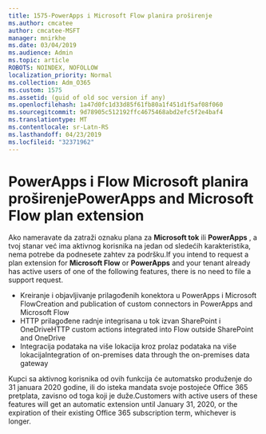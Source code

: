```yaml
---
title: 1575-PowerApps i Microsoft Flow planira proširenje
ms.author: cmcatee
author: cmcatee-MSFT
manager: mnirkhe
ms.date: 03/04/2019
ms.audience: Admin
ms.topic: article
ROBOTS: NOINDEX, NOFOLLOW
localization_priority: Normal
ms.collection: Adm_O365
ms.custom: 1575
ms.assetid: (guid of old soc version if any)
ms.openlocfilehash: 1a47d0fc1d33d85f61fb80a1f451d1f5af08f060
ms.sourcegitcommit: 9d78905c512192ffc4675468abd2efc5f2e4baf4
ms.translationtype: MT
ms.contentlocale: sr-Latn-RS
ms.lasthandoff: 04/23/2019
ms.locfileid: "32371962"
---
```

# <a name="powerapps-and-microsoft-flow-plan-extension"></a><span data-ttu-id="27c66-102">PowerApps i Flow Microsoft planira proširenje</span><span class="sxs-lookup"><span data-stu-id="27c66-102">PowerApps and Microsoft Flow plan extension</span></span>

<span data-ttu-id="27c66-103">Ako nameravate da zatraži oznaku plana za **Microsoft tok** ili **PowerApps** , a tvoj stanar već ima aktivnog korisnika na jedan od sledećih karakteristika, nema potrebe da podnesete zahtev za podršku.</span><span class="sxs-lookup"><span data-stu-id="27c66-103">If you intend to request a plan extension for **Microsoft Flow** or **PowerApps** and your tenant already has active users of one of the following features, there is no need to file a support request.</span></span>

- <span data-ttu-id="27c66-104">Kreiranje i objavljivanje prilagođenih konektora u PowerApps i Microsoft Flow</span><span class="sxs-lookup"><span data-stu-id="27c66-104">Creation and publication of custom connectors in PowerApps and Microsoft Flow</span></span>
- <span data-ttu-id="27c66-105">HTTP prilagođene radnje integrisana u tok izvan SharePoint i OneDrive</span><span class="sxs-lookup"><span data-stu-id="27c66-105">HTTP custom actions integrated into Flow outside SharePoint and OneDrive</span></span>
- <span data-ttu-id="27c66-106">Integracija podataka na više lokacija kroz prolaz podataka na više lokacija</span><span class="sxs-lookup"><span data-stu-id="27c66-106">Integration of on-premises data through the on-premises  data gateway</span></span>

<span data-ttu-id="27c66-107">Kupci sa aktivnog korisnika od ovih funkcija će automatsko produženje do 31 januara 2020 godine, ili do isteka mandata svoje postojeće Office 365 pretplata, zavisno od toga koji je duže.</span><span class="sxs-lookup"><span data-stu-id="27c66-107">Customers with active users of these features will get an automatic extension until January 31, 2020, or the expiration of their existing Office 365 subscription term, whichever is longer.</span></span>